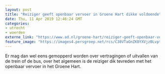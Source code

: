 ```yaml
---
layout: post
title: "Reiziger geeft openbaar vervoer in Groene Hart dikke voldoende"
date: Thu, 11 Apr 2019 12:46:24 GMT
categories: 
- utrecht 
- woerden 
externe_link: "https://www.ad.nl/groene-hart/reiziger-geeft-openbaar-vervoer-in-groene-hart-dikke-voldoende~a06ed7b0/"
feature_image: "https://images4.persgroep.net/rcs/C38VTaGnZK8YXVjzBLvptpWiQcs/diocontent/71768382/_fitwidth/400/?appId=21791a8992982cd8da851550a453bd7f&quality=0.7"
---
```


Er mag dan wel eens gemopperd worden over vertragingen of uitvallen van de trein of de bus, over het algemeen is de reiziger dik tevreden met het openbaar vervoer in het Groene Hart.

